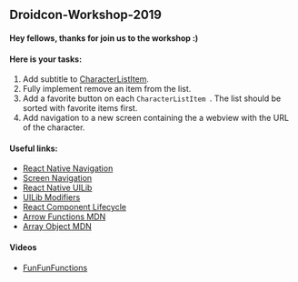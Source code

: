 ## Droidcon-Workshop-2019

#### Hey fellows, thanks for join us to the workshop :)

#### Here is your tasks:
1. Add subtitle to [CharacterListItem](./src/CharacterListItem.js).
2. Fully implement remove an item from the list.
3. Add a favorite button on each `CharacterListItem `. The list should be sorted with favorite items first.
4. Add navigation to a new screen containing the a webview with the URL of the character.


#### Useful links:
* [React Native Navigation](https://wix.github.io/react-native-navigation/#)
* [Screen Navigation](https://wix.github.io/react-native-navigation/#/docs/screen-api) 
* [React Native UILib](https://wix.github.io/react-native-ui-lib/docs)
* [UILib Modifiers](https://github.com/wix/react-native-ui-lib/wiki/MODIFIERS)
* [React Component Lifecycle](https://reactjs.org/docs/react-component.html#commonly-used-lifecycle-methods)
* [Arrow Functions MDN](https://developer.mozilla.org/en-US/docs/Web/JavaScript/Reference/Functions/Arrow_functions)
* [Array Object MDN](https://developer.mozilla.org/en-US/docs/Web/JavaScript/Reference/Global_Objects/Array)

#### Videos
* [FunFunFunctions](https://www.youtube.com/watch?v=BMUiFMZr7vk&list=PL0zVEGEvSaeEd9hlmCXrk5yUyqUag-n84)
